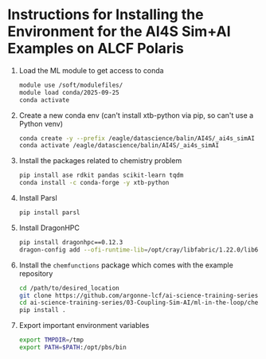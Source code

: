 # Instructions for Installing the Environment for the AI4S Sim+AI Examples on ALCF Polaris

1. Load the ML module to get access to conda
    ```bash
    module use /soft/modulefiles/
    module load conda/2025-09-25
    conda activate
    ```

2. Create a new conda env (can't install xtb-python via pip, so can't use a Python venv)
    ```bash
    conda create -y --prefix /eagle/datascience/balin/AI4S/_ai4s_simAI python=3.12 pip
    conda activate /eagle/datascience/balin/AI4S/_ai4s_simAI
    ```

3. Install the packages related to chemistry problem
    ```bash
    pip install ase rdkit pandas scikit-learn tqdm
    conda install -c conda-forge -y xtb-python
    ```

3. Install Parsl
    ```bash
    pip install parsl
    ```

5. Install DragonHPC
    ```bash
    pip install dragonhpc==0.12.3
    dragon-config add --ofi-runtime-lib=/opt/cray/libfabric/1.22.0/lib64
    ```

6. Install the `chemfunctions` package which comes with the example repository
    ```bash
    cd /path/to/desired_location
    git clone https://github.com/argonne-lcf/ai-science-training-series.git
    cd ai-science-training-series/03-Coupling-Sim-AI/ml-in-the-loop/chemfunctions
    pip install .
    ```

7. Export important environment variables
   ```bash
   export TMPDIR=/tmp
   export PATH=$PATH:/opt/pbs/bin
   ```

